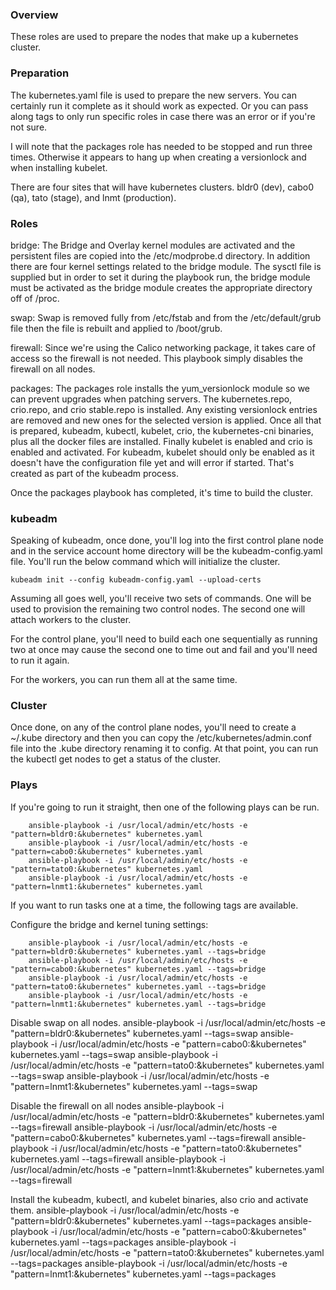 ### Overview

These roles are used to prepare the nodes that make up a kubernetes cluster.


### Preparation

The kubernetes.yaml file is used to prepare the new servers. You can certainly run it complete as it should work as expected. Or you can pass along tags to only run specific roles in case there was an error or if you're not sure.

I will note that the packages role has needed to be stopped and run three times. Otherwise it appears to hang up when creating a versionlock and when installing kubelet.

There are four sites that will have kubernetes clusters. bldr0 (dev), cabo0 (qa), tato (stage), and lnmt (production).


### Roles

bridge: The Bridge and Overlay kernel modules are activated and the persistent files are copied into the /etc/modprobe.d directory. In addition there are four kernel settings related to the bridge module. The sysctl file is supplied but in order to set it during the playbook run, the bridge module must be activated as the bridge module creates the appropriate directory off of /proc.

swap: Swap is removed fully from /etc/fstab and from the /etc/default/grub file then the file is rebuilt and applied to /boot/grub.

firewall: Since we're using the Calico networking package, it takes care of access so the firewall is not needed. This playbook simply disables the firewall on all nodes.

packages: The packages role installs the yum_versionlock module so we can prevent upgrades when patching servers. The kubernetes.repo, crio.repo, and crio stable.repo is installed. Any existing versionlock entries are removed and new ones for the selected version is applied. Once all that is prepared, kubeadm, kubectl, kubelet, crio, the kubernetes-cni binaries, plus all the docker files are installed. Finally kubelet is enabled and crio is enabled and activated. For kubeadm, kubelet should only be enabled as it doesn't have the configuration file yet and will error if started. That's created as part of the kubeadm process.

Once the packages playbook has completed, it's time to build the cluster.


### kubeadm

Speaking of kubeadm, once done, you'll log into the first control plane node and in the service account home directory will be the kubeadm-config.yaml file. You'll run the below command which will initialize the cluster.

    kubeadm init --config kubeadm-config.yaml --upload-certs

Assuming all goes well, you'll receive two sets of commands. One will be used to provision the remaining two control nodes. The second one will attach workers to the cluster.

For the control plane, you'll need to build each one sequentially as running two at once may cause the second one to time out and fail and you'll need to run it again.

For the workers, you can run them all at the same time.


### Cluster

Once done, on any of the control plane nodes, you'll need to create a ~/.kube directory and then you can copy the /etc/kubernetes/admin.conf file into the .kube directory renaming it to config. At that point, you can run the kubectl get nodes to get a status of the cluster.


### Plays

If you're going to run it straight, then one of the following plays can be run.

        ansible-playbook -i /usr/local/admin/etc/hosts -e "pattern=bldr0:&kubernetes" kubernetes.yaml
        ansible-playbook -i /usr/local/admin/etc/hosts -e "pattern=cabo0:&kubernetes" kubernetes.yaml
        ansible-playbook -i /usr/local/admin/etc/hosts -e "pattern=tato0:&kubernetes" kubernetes.yaml
        ansible-playbook -i /usr/local/admin/etc/hosts -e "pattern=lnmt1:&kubernetes" kubernetes.yaml

If you want to run tasks one at a time, the following tags are available.

Configure the bridge and kernel tuning settings:

        ansible-playbook -i /usr/local/admin/etc/hosts -e "pattern=bldr0:&kubernetes" kubernetes.yaml --tags=bridge
        ansible-playbook -i /usr/local/admin/etc/hosts -e "pattern=cabo0:&kubernetes" kubernetes.yaml --tags=bridge
        ansible-playbook -i /usr/local/admin/etc/hosts -e "pattern=tato0:&kubernetes" kubernetes.yaml --tags=bridge
        ansible-playbook -i /usr/local/admin/etc/hosts -e "pattern=lnmt1:&kubernetes" kubernetes.yaml --tags=bridge

Disable swap on all nodes.
        ansible-playbook -i /usr/local/admin/etc/hosts -e "pattern=bldr0:&kubernetes" kubernetes.yaml --tags=swap
        ansible-playbook -i /usr/local/admin/etc/hosts -e "pattern=cabo0:&kubernetes" kubernetes.yaml --tags=swap
        ansible-playbook -i /usr/local/admin/etc/hosts -e "pattern=tato0:&kubernetes" kubernetes.yaml --tags=swap
        ansible-playbook -i /usr/local/admin/etc/hosts -e "pattern=lnmt1:&kubernetes" kubernetes.yaml --tags=swap

Disable the firewall on all nodes
        ansible-playbook -i /usr/local/admin/etc/hosts -e "pattern=bldr0:&kubernetes" kubernetes.yaml --tags=firewall
        ansible-playbook -i /usr/local/admin/etc/hosts -e "pattern=cabo0:&kubernetes" kubernetes.yaml --tags=firewall
        ansible-playbook -i /usr/local/admin/etc/hosts -e "pattern=tato0:&kubernetes" kubernetes.yaml --tags=firewall
        ansible-playbook -i /usr/local/admin/etc/hosts -e "pattern=lnmt1:&kubernetes" kubernetes.yaml --tags=firewall

Install the kubeadm, kubectl, and kubelet binaries, also crio and activate them.
        ansible-playbook -i /usr/local/admin/etc/hosts -e "pattern=bldr0:&kubernetes" kubernetes.yaml --tags=packages
        ansible-playbook -i /usr/local/admin/etc/hosts -e "pattern=cabo0:&kubernetes" kubernetes.yaml --tags=packages
        ansible-playbook -i /usr/local/admin/etc/hosts -e "pattern=tato0:&kubernetes" kubernetes.yaml --tags=packages
        ansible-playbook -i /usr/local/admin/etc/hosts -e "pattern=lnmt1:&kubernetes" kubernetes.yaml --tags=packages

